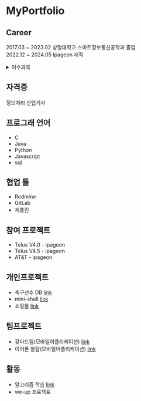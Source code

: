 # MyPortfolio

## Career

2017.03 ~ 2023.02 상명대학교 스마트정보통신공학과 졸업  
2022.12 ~ 2024.05 Ipageon 재직  


<details>
<summary>이수과목</summary>

<!-- summary 아래 한칸 공백 두어야함 -->
|연도|과목|사용언어|프로젝트|내용|학점|
|---|---|---|---|---|---|
|2017|C프로그래밍|C|X|C언어 기초에대한 학습|A+|
|2017|It Engineering|Python|X|Python 기초에 대한 학습|B+|
|2017|객체지향 프로그래밍|Java|X|Java 기초에 대한 학습|B+|
|2018|GUI 프로그래밍|Java|X|Java 로 GUI프로그램을 작성|A+|
|2018|웹 프로그래밍|Html|X|HTML을 사용한 웹페이지 작성|A|
|2020|서버 프로그래밍|Php,MySql|쇼핑몰 홈페이지|PHP 언어와 MySQL을 사용한 웹페이지 작성|B|
|2021|데이터 베이스 설계|MySql|축구선수DB|Db에관한 지식 및 sql문을이용한 쿼리작성|A+|
|2021|스마트모바일프로그램설계|Java|갖다드림(모바일앱)|안드로이드 스튜디오를 이용한 어플리케이션 작성|A+|
|2021|자료구조설계|C|X|c를 이용한 효율적인 자료구조 작성법|A+|
|2021|임베디드시스템설계|C|miniShell|리눅스의 이론과 c를이용한 쉘구현|A+|
|2022|캡스톤디자인|Python,Java|이어폰알람|자율 프로젝트|B|
|2022|웹프레임워크설계|Html,JS|X|Java Script를 사용한 웹페이지 작성방법|A+|
  
</details>

## 자격증
정보처리 산업기사
  
## 프로그래 언어
<ul>
  <li>C</li>
  <li>Java</li>
  <li>Python</li>
  <li>Javascript</li>
  <li>sql</li>
</ul>  

## 협업 툴 
<ul>
  <li>Redmine</li>
  <li>GitLab</li>
  <li>제플린</li>
</ul>  

## 참여 프로젝트

<ul>
  <li>Telus V4.0 - ipageon</li>
  <li>Telus V4.5 - ipageon</li>
  <li>AT&T - ipageon</li>
</ul>

## 개인프로젝트 

<ul>
  <li>축구선수 DB <a href = "https://github.com/makeonwoo/MyPortfolio/tree/main/DataBase">link</a></li>
  <li>mini-shell <a href = "https://github.com/makeonwoo/MyPortfolio/tree/main/Mini-Shell">link</a></li>
  <li>쇼핑몰 <a href = "https://github.com/makeonwoo/MyPortfolio/tree/main/%EC%87%BC%ED%95%91%EB%AA%B0(Web)">link</a></li></li>
</ul>   

## 팀프로젝트

<ul>
  <li>갖다드림(모바일어플리케이션) <a href = "https://github.com/makeonwoo/MyPortfolio/blob/main/%EA%B0%96%EB%8B%A4%EB%93%9C%EB%A6%BC(GDDL)/README.md">link</a></li>
  <li>이어폰 알람(모바일어플리케이션) <a href = "https://github.com/makeonwoo/MyPortfolio/tree/main/%EC%8A%A4%EB%A7%88%ED%8A%B8%20%EC%9D%B4%EC%96%B4%ED%8F%B0">link</a></li>
</ul>  

## 활동
<ul> 
  <li>
    알고리즘 학습 <a href = "https://github.com/makeonwoo/Algorithm">link</a></li>
  <li>
    we-up 프로젝트
    </li>
</ul>
